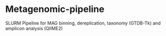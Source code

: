 # Metagenomic-pipeline
SLURM Pipeline for MAG binning, dereplication, taxonomy (GTDB-Tk) and amplicon analysis (QIIME2)
